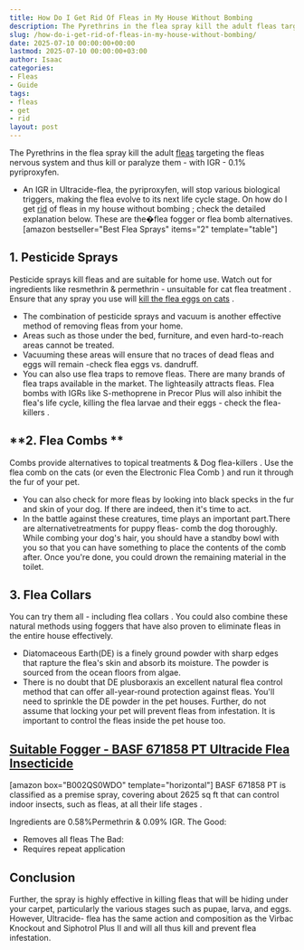 ```yaml
---
title: How Do I Get Rid Of Fleas in My House Without Bombing
description: The Pyrethrins in the flea spray kill the adult fleas targeting the fleas nervous system and thus kill or paralyze them - with IGR - 0.1 pyriproxyfen. - An...
slug: /how-do-i-get-rid-of-fleas-in-my-house-without-bombing/
date: 2025-07-10 00:00:00+00:00
lastmod: 2025-07-10 00:00:00+03:00
author: Isaac
categories:
- Fleas
- Guide
tags:
- fleas
- get
- rid
layout: post
---
```

The Pyrethrins in the flea spray kill the adult [fleas](https://pestpolicy.com/can-cats-get-fleas-in-the-winter/) targeting the fleas nervous system and thus kill or paralyze them - with IGR - 0.1% pyriproxyfen.
- An IGR in Ultracide-flea, the pyriproxyfen, will stop various biological triggers, making the flea evolve to its next life cycle stage.
On how do I get [rid](https://pestpolicy.com/getting-rid-of-fleas-in-the-carpet/) of fleas in my house without
bombing
; check the detailed explanation below. These are the�flea fogger or flea bomb alternatives.
[amazon bestseller="Best Flea Sprays" items="2" template="table"]
## **1. Pesticide Sprays**
Pesticide sprays kill fleas and are suitable for home use. Watch out for ingredients like resmethrin & permethrin - unsuitable for
cat flea treatment
. Ensure that any spray you use will
[kill the flea eggs on cats](https://pestpolicy.com/how-to-get-rid-of-flea-eggs-on-cats/)
.
- The combination of pesticide sprays and vacuum is another effective method of removing fleas from your home.
- Areas such as those under the bed, furniture, and even hard-to-reach areas cannot be treated.
- Vacuuming these areas will ensure that no traces of dead fleas and eggs will remain -check flea eggs vs. dandruff.
- You can also use flea traps to remove fleas. There are many brands of flea traps available in the market. The lighteasily attracts fleas.
Flea bombs with IGRs like S-methoprene in Precor Plus will also inhibit the flea's life cycle, killing the flea larvae and their eggs - check the
flea-killers
.
## **2. Flea Combs **
Combs provide alternatives to
topical treatments
&
Dog flea-killers
. Use the
flea comb on the cats
(or even the
Electronic Flea Comb
) and run it through the fur of your pet.
- You can also check for more fleas by looking into black specks in the fur and skin of your dog. If there are indeed, then it's time to act.
- In the battle against these creatures, time plays an important part.There are alternativetreatments for puppy fleas- comb the dog thoroughly.
While combing your dog's hair, you should have a standby bowl with you so that you can have something to place the contents of the comb after. Once you're done, you could drown the remaining material in the toilet.
## **3. Flea Collars**
You can try them all - including
flea collars
.
You could also combine these
natural methods
using foggers that have also proven to eliminate fleas in the entire house effectively.
- Diatomaceous Earth(DE) is a finely ground powder with sharp edges that rapture the flea's skin and absorb its moisture. The powder is sourced from the ocean floors from algae.
- There is no doubt that DE plusboraxis an excellent natural flea control method that can offer all-year-round protection against fleas.
You'll need to sprinkle the DE powder in the pet houses. Further, do not assume that locking your pet will prevent fleas from infestation. It is important to control the fleas inside the pet house too.
## [Suitable Fogger - BASF 671858 PT Ultracide Flea Insecticide](https://www.amazon.com/dp/B002QS0WDO/?tag=p-policy-20)
[amazon box="B002QS0WDO" template="horizontal"]
BASF 671858 PT is classified as a premise spray, covering about 2625 sq ft that can control indoor insects, such as fleas, at all
their life stages
.

Ingredients are 0.58%Permethrin & 0.09% IGR.
The Good:
- Removes all fleas
The Bad:
- Requires repeat application
## Conclusion
Further, the
spray is highly effective in killing fleas
that will be hiding under your carpet, particularly the various stages such as pupae, larva, and eggs.
However, Ultracide-
flea
has the same action and composition as the Virbac Knockout and Siphotrol Plus II and will all thus kill and prevent flea infestation.